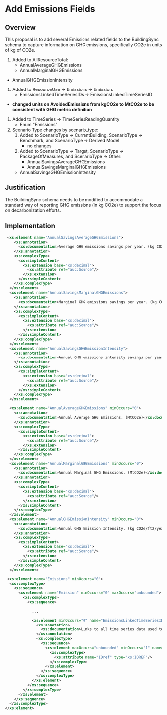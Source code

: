 # Add Emissions Fields

## Overview

This proposal is to add several Emissions related fields to the BuildingSync schema to capture information on GHG emissions, specifically CO2e in units of kg of CO2e. 

1. Added to AllResourceTotal:
	- AnnualAverageGHGEmissions
	- AnnualMarginalGHGEmissions
  - AnnualGHGEmissionIntensity
1. Added to ResourceUse -> Emissions -> Emission:
	- EmissionsLinkedTimeSeriesIDs -> EmissionsLinkedTimeSeriesID
  - **changed units on AvoidedEmissions from kgCO2e to MtCO2e to be consistent with GHG metric definition**
1. Added to TimeSeries -> TimeSeriesReadingQuantity
	- Enum "Emissions"
1. Scenario Type changes by scenario_type:
	1. Added to ScenarioType -> CurrentBuilding, ScenarioType -> Benchmark, and ScenarioType -> Derived Model
		- no changes
	1. Added to ScenarioType -> Target, ScenarioType -> PackageOfMeasures, and ScenarioType -> Other:
		- AnnualSavingsAverageGHGEmissions
		- AnnualSavingsMarginalGHGEmissions
    - AnnualSavingsGHGEmissionIntensity

## Justification

The BuildingSync schema needs to be modified to accommodate a standard way of reporting GHG emissions (in kg CO2e) to support the focus on decarbonization efforts.

## Implementation

```xml
 <xs:element name="AnnualSavingsAverageGHGEmissions">
    <xs:annotation>
      <xs:documentation>Average GHG emissions savings per year. (kg CO2e/year)</xs:documentation>
    </xs:annotation>
    <xs:complexType>
      <xs:simpleContent>
        <xs:extension base="xs:decimal">
          <xs:attribute ref="auc:Source"/>
        </xs:extension>
      </xs:simpleContent>
    </xs:complexType>
  </xs:element>
  <xs:element name="AnnualSavingsMarginalGHGEmissions">
    <xs:annotation>
      <xs:documentation>Marginal GHG emissions savings per year. (kg CO2e/year)</xs:documentation>
    </xs:annotation>
    <xs:complexType>
      <xs:simpleContent>
        <xs:extension base="xs:decimal">
          <xs:attribute ref="auc:Source"/>
        </xs:extension>
      </xs:simpleContent>
    </xs:complexType>
  </xs:element>
  <xs:element name="AnnualSavingsGHGEmissionIntensity">
    <xs:annotation>
      <xs:documentation>Annual GHG emissions intensity savings per year. (kg CO2e/ft2/year)</xs:documentation>
    </xs:annotation>
    <xs:complexType>
      <xs:simpleContent>
        <xs:extension base="xs:decimal">
          <xs:attribute ref="auc:Source"/>
        </xs:extension>
      </xs:simpleContent>
    </xs:complexType>
  </xs:element>

```
```xml
  <xs:element name="AnnualAverageGHGEmissions" minOccurs="0">
    <xs:annotation>
      <xs:documentation>Annual Average GHG Emissions. (MtCO2e)</xs:documentation>
    </xs:annotation>
    <xs:complexType>
      <xs:simpleContent>
        <xs:extension base="xs:decimal">
          <xs:attribute ref="auc:Source"/>
        </xs:extension>
      </xs:simpleContent>
    </xs:complexType>
  </xs:element>
  <xs:element name="AnnualMarginalGHGEmissions" minOccurs="0">
    <xs:annotation>
      <xs:documentation>Annual Marginal GHG Emissions. (MtCO2e)</xs:documentation>
    </xs:annotation>
    <xs:complexType>
      <xs:simpleContent>
        <xs:extension base="xs:decimal">
          <xs:attribute ref="auc:Source"/>
        </xs:extension>
      </xs:simpleContent>
    </xs:complexType>
  </xs:element>
  <xs:element name="AnnualGHGEmissionIntensity" minOccurs="0">
    <xs:annotation>
      <xs:documentation>Annual GHG Emission Intensity. (kg CO2e/ft2/year)</xs:documentation>
    </xs:annotation>
    <xs:complexType>
      <xs:simpleContent>
        <xs:extension base="xs:decimal">
          <xs:attribute ref="auc:Source"/>
        </xs:extension>
      </xs:simpleContent>
    </xs:complexType>
  </xs:element>
```

```xml
 <xs:element name="Emissions" minOccurs="0">
  <xs:complexType>
    <xs:sequence>
      <xs:element name="Emission" minOccurs="0" maxOccurs="unbounded">
        <xs:complexType>
          <xs:sequence>
          	
          	...

          	<xs:element minOccurs="0" name="EmissionsLinkedTimeSeriesIDs">
              <xs:annotation>
                <xs:documentation>Links to all time series data used to calculate the GHGEmissions</xs:documentation>
              </xs:annotation>
              <xs:complexType>
                <xs:sequence>
                  <xs:element maxOccurs="unbounded" minOccurs="1" name="EmissionsLinkedTimeSeriesID">
                    <xs:complexType>
                      <xs:attribute name="IDref" type="xs:IDREF"/>
                    </xs:complexType>
                  </xs:element>
                </xs:sequence>
              </xs:complexType>
            </xs:element>
          </xs:sequence>
        </xs:complexType>
      </xs:element>
    </xs:sequence>
  </xs:complexType>
</xs:element>
```

